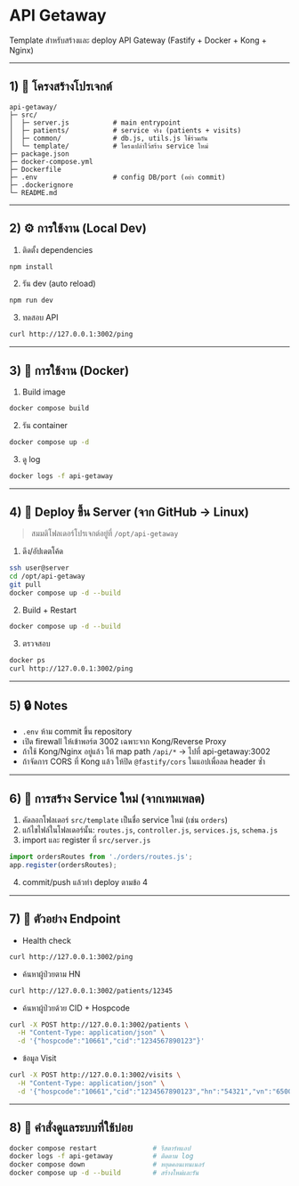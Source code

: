 # API Getaway

Template สำหรับสร้างและ deploy API Gateway (Fastify + Docker + Kong + Nginx)

---

## 1) 📂 โครงสร้างโปรเจกต์
~~~text
api-getaway/
├─ src/
│  ├─ server.js           # main entrypoint
│  ├─ patients/           # service จริง (patients + visits)
│  ├─ common/             # db.js, utils.js ใช้ร่วมกัน
│  └─ template/           # โครงเปล่าไว้สร้าง service ใหม่
├─ package.json
├─ docker-compose.yml
├─ Dockerfile
├─ .env                   # config DB/port (อย่า commit)
├─ .dockerignore
└─ README.md
~~~

---

## 2) ⚙️ การใช้งาน (Local Dev)

1) ติดตั้ง dependencies  
~~~bash
npm install
~~~

2) รัน dev (auto reload)  
~~~bash
npm run dev
~~~

3) ทดสอบ API  
~~~bash
curl http://127.0.0.1:3002/ping
~~~

---

## 3) 🐳 การใช้งาน (Docker)

1) Build image  
~~~bash
docker compose build
~~~

2) รัน container  
~~~bash
docker compose up -d
~~~

3) ดู log  
~~~bash
docker logs -f api-getaway
~~~

---

## 4) 🚀 Deploy ขึ้น Server (จาก GitHub → Linux)

> สมมติโฟลเดอร์โปรเจกต์อยู่ที่ `/opt/api-getaway`

1) ดึง/อัปเดตโค้ด  
~~~bash
ssh user@server
cd /opt/api-getaway
git pull
docker compose up -d --build
~~~

2) Build + Restart  
~~~bash
docker compose up -d --build
~~~

3) ตรวจสอบ  
~~~bash
docker ps
curl http://127.0.0.1:3002/ping
~~~

---

## 5) 🔒 Notes

- `.env` ห้าม commit ขึ้น repository
- เปิด firewall ให้เข้าพอร์ต 3002 เฉพาะจาก Kong/Reverse Proxy
- ถ้าใช้ Kong/Nginx อยู่แล้ว ให้ map path `/api/*` → ไปที่ api-getaway:3002
- ถ้าจัดการ CORS ที่ Kong แล้ว ให้ปิด `@fastify/cors` ในแอปเพื่อลด header ซ้ำ

---

## 6) 📌 การสร้าง Service ใหม่ (จากเทมเพลต)

1) คัดลอกโฟลเดอร์ `src/template` เป็นชื่อ service ใหม่ (เช่น `orders`)  
2) แก้ไขไฟล์ในโฟลเดอร์นั้น: `routes.js`, `controller.js`, `services.js`, `schema.js`  
3) import และ register ที่ `src/server.js`  
~~~js
import ordersRoutes from './orders/routes.js';
app.register(ordersRoutes);
~~~
4) commit/push แล้วทำ deploy ตามข้อ 4

---

## 7) 🔗 ตัวอย่าง Endpoint

- Health check  
~~~bash
curl http://127.0.0.1:3002/ping
~~~

- ค้นหาผู้ป่วยตาม HN  
~~~bash
curl http://127.0.0.1:3002/patients/12345
~~~

- ค้นหาผู้ป่วยด้วย CID + Hospcode  
~~~bash
curl -X POST http://127.0.0.1:3002/patients \
  -H "Content-Type: application/json" \
  -d '{"hospcode":"10661","cid":"1234567890123"}'
~~~

- ข้อมูล Visit  
~~~bash
curl -X POST http://127.0.0.1:3002/visits \
  -H "Content-Type: application/json" \
  -d '{"hospcode":"10661","cid":"1234567890123","hn":"54321","vn":"6500001","vstdate":"2025/08/26","clinicId":"01"}'
~~~

---

## 8) 🧰 คำสั่งดูแลระบบที่ใช้บ่อย

~~~bash
docker compose restart              # รีสตาร์ทแอป
docker logs -f api-getaway          # ติดตาม log
docker compose down                 # หยุดคอนเทนเนอร์
docker compose up -d --build        # สร้างใหม่และรัน
~~~
